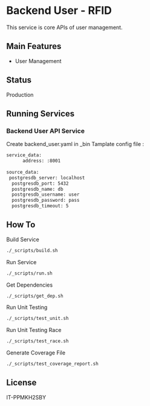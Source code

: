 # Backend User - RFID
This service is core APIs of user management.

## Main Features
- User Management

## Status
Production

## Running Services
### Backend User API Service
Create backend_user.yaml in _bin
Tamplate config file :
```bash
service_data:
      address: :8001
       
source_data:
 postgresdb_server: localhost
  postgresdb_port: 5432
  postgresdb_name: db
  postgresdb_username: user
  postgresdb_password: pass
  postgresdb_timeout: 5
```


## How To
Build Service
```bash
./_scripts/build.sh
```

Run Service
```bash
./_scripts/run.sh
```

Get Dependencies
```bash
./_scripts/get_dep.sh  
```

Run Unit Testing
```bash
./_scripts/test_unit.sh  
```

Run Unit Testing Race
```bash
./_scripts/test_race.sh
```

Generate Coverage File
```bash
./_scripts/test_coverage_report.sh
```

## License
IT-PPMKH2SBY